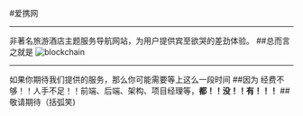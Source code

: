 #爱携网 
***
非著名旅游酒店主题服务导航网站，为用户提供宾至欲哭的差劲体验。
##总而言之就是
![blockchain](https://qq.yh31.com/tp/zjbq/201802172026191094.gif "垃圾")
***
如果你期待我们提供的服务，那么你可能需要等上这么一段时间
##因为
经费不够！！人手不足！！前端、后端、架构、项目经理等，**都！！没！！有！！！**
##敬请期待（括弧笑)

